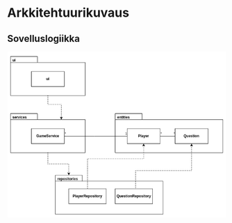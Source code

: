 # Arkkitehtuurikuvaus

## Sovelluslogiikka

![Pakkausrakenne ja luokat](./kuvat/arkkitehtuuri-pakkaus-luokat.png)